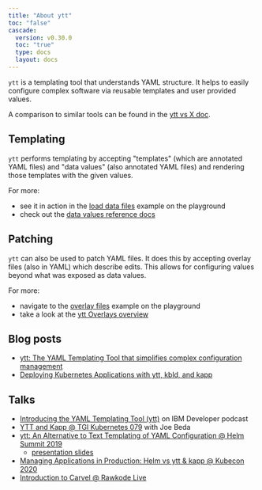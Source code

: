 ```yaml
---
title: "About ytt"
toc: "false"
cascade:
  version: v0.30.0
  toc: "true"
  type: docs
  layout: docs
---
```


`ytt` is a templating tool that understands YAML structure. It helps to easily configure complex software via reusable templates and user provided values.

A comparison to similar tools can be found in the [ytt vs X doc](ytt-vs-x.md).

## Templating

`ytt` performs templating by accepting "templates" (which are annotated YAML files) and "data values" 
(also annotated YAML files) and rendering those templates with the given values. 

For more:
* see it in action in the [load data files](https://carvel.dev/ytt/#example:example-load-data-values) 
example on the playground
* check out the [data values reference docs](ytt-data-values.md)

## Patching

`ytt` can also be used to patch YAML files. It does this by accepting overlay files (also in YAML) which describe
edits. This allows for configuring values beyond what was exposed as data values. 

For more:
* navigate to the [overlay files](https://carvel.dev/ytt/#example:example-overlay-files)
example on the playground
* take a look at the [ytt Overlays overview](ytt-overlays.md)

## Blog posts

- [ytt: The YAML Templating Tool that simplifies complex configuration management](https://developer.ibm.com/blogs/yaml-templating-tool-to-simplify-complex-configuration-management/)
- [Deploying Kubernetes Applications with ytt, kbld, and kapp](/blog/deploying-apps-with-ytt-kbld-kapp)

## Talks

- [Introducing the YAML Templating Tool (ytt)](https://www.youtube.com/watch?v=KbB5tI_g3bo) on IBM Developer podcast
- [YTT and Kapp @ TGI Kubernetes 079](https://www.youtube.com/watch?v=CSglwNTQiYg) with Joe Beda
- [ytt: An Alternative to Text Templating of YAML Configuration @ Helm Summit 2019](https://www.youtube.com/watch?v=7-PqgpkxC7E)
  - [presentation slides](https://github.com/k14s/meetups/blob/develop/ytt-2019-sep-helm-summit.pdf)
- [Managing Applications in Production: Helm vs ytt & kapp @ Kubecon 2020](https://www.youtube.com/watch?v=WJw1MDFMVuk)
- [Introduction to Carvel @ Rawkode Live](https://www.youtube.com/watch?v=LBCmMTofNxw)
